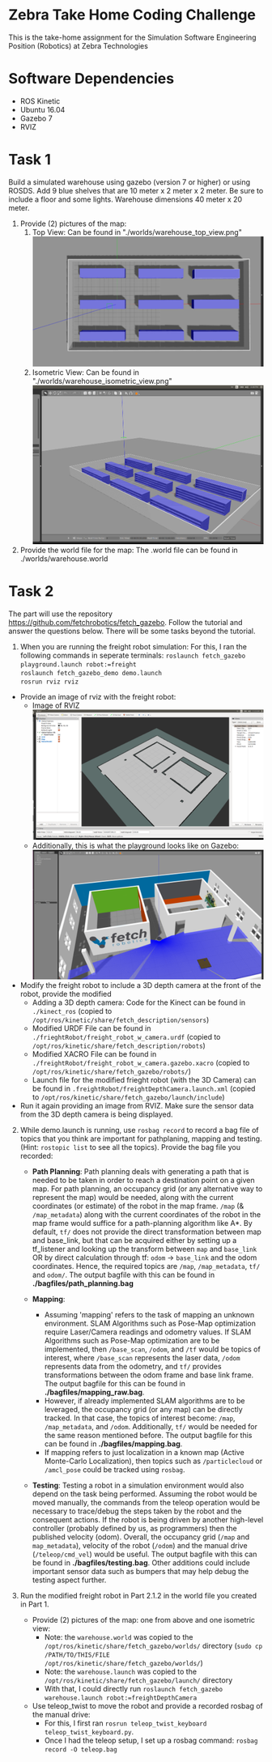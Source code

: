 # Zebra Take Home Coding Challenge
This is the take-home assignment for the Simulation Software Engineering Position (Robotics) at Zebra Technologies

# Software Dependencies
- ROS Kinetic
- Ubuntu 16.04
- Gazebo 7
- RVIZ

# Task 1
Build a simulated warehouse using gazebo (version 7 or higher) or using ROSDS. Add 9 blue shelves that are 10 meter x 2 meter x 2 meter. Be sure to include a floor and some lights. Warehouse dimensions 40 meter x 20 meter.

1. Provide (2) pictures of the map:
	1. Top View: Can be found in "./worlds/warehouse_top_view.png"
![Top View Image](https://github.com/varunsampat30/zebra_coding_challenge/blob/main/worlds/warehouse_top_view.png?raw=true)
	2. Isometric View: Can be found in "./worlds/warehouse_isometric_view.png" 
![Isometric View Image](https://github.com/varunsampat30/zebra_coding_challenge/blob/main/worlds/warehouse_isometric_view.png?raw=true)
2. Provide the world file for the map: The .world file can be found in ./worlds/warehouse.world


# Task 2
The part will use the repository https://github.com/fetchrobotics/fetch_gazebo. Follow the tutorial and answer the questions below. There will be some tasks beyond the tutorial. 
1. When you are running the freight robot simulation:
For this, I ran the following commands in seperate terminals:
  `roslaunch fetch_gazebo playground.launch robot:=freight`  
  `roslaunch fetch_gazebo_demo demo.launch`  
  `rosrun rviz rviz`
- Provide an image of rviz with the freight robot: 
	- Image of RVIZ![RVIZ Image](https://github.com/varunsampat30/zebra_coding_challenge/blob/main/figs/freight_robot_rviz.png?raw=true)
	- Additionally, this is what the playground looks like on Gazebo:
![Playground Gazebo Image](https://github.com/varunsampat30/zebra_coding_challenge/blob/main/figs/playground_launch.png?raw=true)
- Modify the freight robot to include a 3D depth camera at the front of the robot, provide the modified 
    - Adding a 3D depth camera: Code for the Kinect can be found in `./kinect_ros` (copied to `/opt/ros/kinetic/share/fetch_description/sensors`)
    - Modified URDF File can be found in `./frieghtRobot/freight_robot_w_camera.urdf` (copied to `/opt/ros/kinetic/share/fetch_description/robots`)
    - Modified XACRO File can be found in `./freightRobot/freight_robot_w_camera.gazebo.xacro` (copied to `/opt/ros/kinetic/share/fetch_gazebo/robots/`)
    - Launch file for the modified frieght robot (with the 3D Camera) can be found in `.freightRobot/freightDepthCamera.launch.xml` (copied to `/opt/ros/kinetic/share/fetch_gazebo/launch/include`)
- Run it again providing an image from RVIZ. Make sure the sensor data from the 3D depth camera is being displayed. 

2. While demo.launch is running, use `rosbag record` to record a bag file of topics that you think are important for pathplaning, mapping and testing. (Hint: `rostopic list` to see all the topics). Provide the bag file you recorded:

	- **Path Planning**: Path planning deals with generating a path that is needed to be taken in order to reach a destination point on a given map. For path planning, an occupancy grid (or any alternative way to represent the map) would be needed, along with the current coordinates (or estimate) of the robot in the map frame. `/map` (& `/map_metadata`) along with the current coordinates of the robot in the map frame would suffice for a path-planning algorithm like A\*. By default, `tf/` does not provide the direct transformation between map and base_link, but that can be acquired either by setting up a tf_listener and looking up the transform between `map` and `base_link` OR by direct calculation through tf: `odom` -> `base_link` and the odom coordinates. Hence, the required topics are `/map`, `/map_metadata`, `tf/` and `odom/`. The output bagfile with this can be found in **./bagfiles/path_planning.bag**
	
	- **Mapping**: 
	    -  Assuming 'mapping' refers to the task of mapping an unknown environment. SLAM Algorithms such as Pose-Map optimization require Laser/Camera readings and odometry values. If SLAM Algorithms such as Pose-Map optimization are to be implemented, then `/base_scan`, `/odom`, and `/tf` would be topics of interest, where `/base_scan` represents the laser data, `/odom` represents data from the odometry, and `tf/` provides transformations between the odom frame and base link frame. The output bagfile for this can be found in **./bagfiles/mapping_raw.bag**. 
	    -  However, if already implemented SLAM algorithms are to be leveraged, the occupancy grid (or any map) can be directly tracked. In that case, the topics of interest become: `/map`, `/map_metadata`, and `/odom`. Additionally, `tf/` would be needed for the same reason mentioned before. The output bagfile for this can be found in **./bagfiles/mapping.bag**. 
	    -  If mapping refers to just localization in a known map (Active Monte-Carlo Localization), then topics such as `/particlecloud` or `/amcl_pose` could be tracked using `rosbag`. 
	
	- **Testing**: Testing a robot in a simulation environment would also depend on the task being performed. Assuming the robot would be moved manually, the commands from the teleop operation would be necessary to trace/debug the steps taken by the robot and the consequent actions. If the robot is being driven by another high-level controller (probably defined by us, as programmers) then the published velocity (odom).  Overall, the occupancy grid (`/map` and `map_metadata`), velocity of the robot (`/odom`) and the manual drive (`/teleop/cmd_vel`) would be useful.  The output bagfile with this can be found in **./bagfiles/testing.bag**. Other additions could include important sensor data such as bumpers that may help debug the testing aspect further. 

3. Run the modified freight robot in Part 2.1.2 in the world file you created in Part 1.
	- Provide (2) pictures of the map: one from above and one isometric view:
	    - Note: the `warehouse.world` was copied to the `/opt/ros/kinetic/share/fetch_gazebo/worlds/` directory (`sudo cp /PATH/TO/THIS/FILE /opt/ros/kinetic/share/fetch_gazebo/worlds/`)
	    - Note: the `warehouse.launch` was copied to the `/opt/ros/kinetic/share/fetch_gazebo/launch/` directory
	    - With that, I could directly run `roslaunch fetch_gazebo warehouse.launch robot:=freightDepthCamera`
	- Use teleop_twist to move the robot and provide a recorded rosbag of the manual drive:
	    - For this, I first ran `rosrun teleop_twist_keyboard teleop_twist_keyboard.py`. 
	    - Once I had the teleop setup, I set up a rosbag command: `rosbag record -O teleop.bag `
